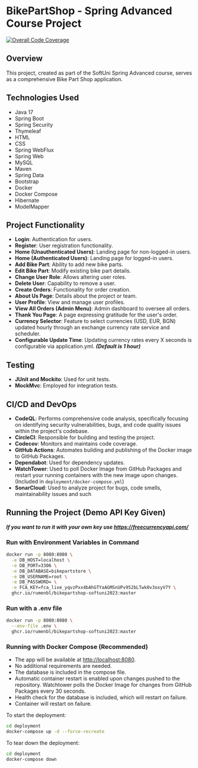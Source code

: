 # BikePartShop - Spring Advanced Course Project
[![Overall Code Coverage](https://codecov.io/gh/rumenbl/BikePartShop-Softuni2023/graph/badge.svg?token=UH9BXNL3O7)](https://codecov.io/gh/rumenbl/BikePartShop-Softuni2023)

## Overview
This project, created as part of the SoftUni Spring Advanced course, serves as a comprehensive Bike Part Shop application.

## Technologies Used
- Java 17
- Spring Boot
- Spring Security
- Thymeleaf
- HTML
- CSS
- Spring WebFlux
- Spring Web
- MySQL
- Maven
- Spring Data
- Bootstrap
- Docker
- Docker Compose
- Hibernate
- ModelMapper

## Project Functionality
- **Login**: Authentication for users.
- **Register**: User registration functionality.
- **Home (Unauthenticated Users)**: Landing page for non-logged-in users.
- **Home (Authenticated Users)**: Landing page for logged-in users.
- **Add Bike Part**: Ability to add new bike parts.
- **Edit Bike Part**: Modify existing bike part details.
- **Change User Role**: Allows altering user roles.
- **Delete User**: Capability to remove a user.
- **Create Orders**: Functionality for order creation.
- **About Us Page**: Details about the project or team.
- **User Profile**: View and manage user profiles.
- **View All Orders (Admin Menu)**: Admin dashboard to oversee all orders.
- **Thank You Page**: A page expressing gratitude for the user's order.
- **Currency Selector**: Feature to select currencies (USD, EUR, BGN) updated hourly through an exchange currency rate service and scheduler.
- **Configurable Update Time**: Updating currency rates every X seconds is configurable via application.yml. ***(Default is 1 hour)***

## Testing
- **JUnit and Mockito**: Used for unit tests.
- **MockMvc**: Employed for integration tests.

## CI/CD and DevOps
- **CodeQL**: Performs comprehensive code analysis, specifically focusing on identifying security vulnerabilities, bugs, and code quality issues within the project's codebase.
- **CircleCI**: Responsible for building and testing the project.
- **Codecov**: Monitors and maintains code coverage.
- **GitHub Actions**: Automates building and publishing of the Docker image to GitHub Packages.
- **Dependabot**: Used for dependency updates.
- **WatchTower**: Used to poll Docker Image from GitHub Packages and restart your running containers with the new image upon changes. (Included in ``deployment/docker-compose.yml``)
- **SonarCloud**: Used to analyze project for bugs, code smells, maintainability issues and such
## Running the Project (Demo API Key Given)
***If you want to run it with your own key use https://freecurrencyapi.com/***

### Run with Environment Variables in Command
```bash
docker run -p 8080:8080 \
  -e DB_HOST=localhost \
  -e DB_PORT=3306 \
  -e DB_DATABASE=bikepartstore \
  -e DB_USERNAME=root \
  -e DB_PASSWORD= \
  -e FCA_KEY=fca_live_yqvzPxx4bAhGTYaAGMSnUPv952bLTwk0v3oxyV7Y \
  ghcr.io/rumenbl/bikepartshop-softuni2023:master
```

### Run with a .env file
```bash
docker run -p 8080:8080 \
  --env-file .env \
  ghcr.io/rumenbl/bikepartshop-softuni2023:master
```

### Running with Docker Compose (Recommended)

- The app will be available at [http://localhost:8080](http://localhost:8080).
- No additional requirements are needed.
- The database is included in the compose file.
- Automatic container restart is enabled upon changes pushed to the repository. Watchtower polls the Docker Image for changes from GitHub Packages every 30 seconds.
- Health check for the database is included, which will restart on failure.
- Container will restart on failure.

To start the deployment:
```bash
cd deployment
docker-compose up -d --force-recreate
```

To tear down the deployment:
```bash
cd deployment
docker-compose down
```
